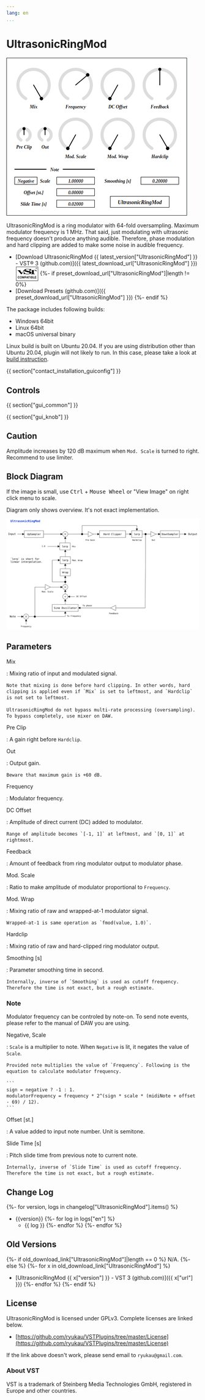 ```yaml
---
lang: en
...
```


# UltrasonicRingMod
![](img/ultrasonicringmod.png)

UltrasonicRingMod is a ring modulator with 64-fold oversampling. Maximum modulator frequency is 1 MHz. That said, just modulating with ultrasonic frequency doesn't produce anything audible. Therefore, phase modulation and hard clipping are added to make some noise in audible frequency.

- [Download UltrasonicRingMod {{ latest_version["UltrasonicRingMod"] }} - VST® 3 (github.com)]({{ latest_download_url["UltrasonicRingMod"] }}) <img
  src="img/VST_Compatible_Logo_Steinberg_negative.svg"
  alt="VST compatible logo."
  width="60px"
  style="display: inline-block; vertical-align: middle;">
{%- if preset_download_url["UltrasonicRingMod"]|length != 0%}
- [Download Presets (github.com)]({{ preset_download_url["UltrasonicRingMod"] }})
{%- endif %}

The package includes following builds:

- Windows 64bit
- Linux 64bit
- macOS universal binary

Linux build is built on Ubuntu 20.04. If you are using distribution other than Ubuntu 20.04, plugin will not likely to run. In this case, please take a look at [build instruction](https://github.com/ryukau/VSTPlugins/blob/master/build_instruction.md).

{{ section["contact_installation_guiconfig"] }}

## Controls
{{ section["gui_common"] }}

{{ section["gui_knob"] }}

## Caution
Amplitude increases by 120 dB maximum when `Mod. Scale` is turned to right. Recommend to use limiter.

## Block Diagram
If the image is small, use <kbd>Ctrl</kbd> + <kbd>Mouse Wheel</kbd> or "View Image" on right click menu to scale.

Diagram only shows overview. It's not exact implementation.

![](img/ultrasonicringmod.svg)

## Parameters
Mix

:   Mixing ratio of input and modulated signal.

    Note that mixing is done before hard clipping. In other words, hard clipping is applied even if `Mix` is set to leftmost, and `Hardclip` is not set to leftmost.

    UltrasonicRingMod do not bypass multi-rate processing (oversampling). To bypass completely, use mixer on DAW.

Pre Clip

:   A gain right before `Hardclip`.

Out

:   Output gain.

    Beware that maximum gain is +60 dB.

Frequency

:   Modulator frequency.

DC Offset

:   Amplitude of direct current (DC) added to modulator.

    Range of amplitude becomes `[-1, 1]` at leftmost, and `[0, 1]` at rightmost.

Feedback

:   Amount of feedback from ring modulator output to modulator phase.

Mod. Scale

:   Ratio to make amplitude of modulator proportional to `Frequency`.

Mod. Wrap

:   Mixing ratio of raw and wrapped-at-1 modulator signal.

    Wrapped-at-1 is same operation as `fmod(value, 1.0)`.

Hardclip

:   Mixing ratio of raw and hard-clipped ring modulator output.

Smoothing \[s\]

:   Parameter smoothing time in second.

    Internally, inverse of `Smoothing` is used as cutoff frequency. Therefore the time is not exact, but a rough estimate.

### Note
Modulator frequency can be controled by note-on. To send note events, please refer to the manual of DAW you are using.

Negative, Scale

:   `Scale` is a multiplier to note. When `Negative` is lit, it negates the value of `Scale`.

    Provided note multiplies the value of `Frequency`. Following is the equation to calculate modulator frequency.

    ```
    sign = negative ? -1 : 1.
    modulatorFrequency = frequency * 2^(sign * scale * (midiNote + offset - 69) / 12).
    ```

Offset \[st.\]

:   A value added to input note number. Unit is semitone.

Slide Time \[s\]

:   Pitch slide time from previous note to current note.

    Internally, inverse of `Slide Time` is used as cutoff frequency. Therefore the time is not exact, but a rough estimate.

## Change Log
{%- for version, logs in changelog["UltrasonicRingMod"].items() %}
- {{version}}
  {%- for log in logs["en"] %}
  - {{ log }}
  {%- endfor %}
{%- endfor %}

## Old Versions
{%- if old_download_link["UltrasonicRingMod"]|length == 0 %}
N/A.
{%- else %}
  {%- for x in old_download_link["UltrasonicRingMod"] %}
- [UltrasonicRingMod {{ x["version"] }} - VST 3 (github.com)]({{ x["url"] }})
  {%- endfor %}
{%- endif %}

## License
UltrasonicRingMod is licensed under GPLv3. Complete licenses are linked below.

- [https://github.com/ryukau/VSTPlugins/tree/master/License](https://github.com/ryukau/VSTPlugins/tree/master/License)

If the link above doesn't work, please send email to `ryukau@gmail.com`.

### About VST
VST is a trademark of Steinberg Media Technologies GmbH, registered in Europe and other countries.
